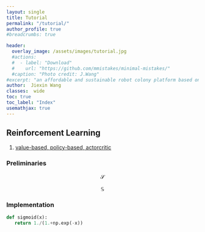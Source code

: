 ```yaml
---
layout: single
title: Tutorial
permalink: "/tutorial/"
author_profile: true
#breadcrumbs: true

header:
  overlay_image: /assets/images/tutorial.jpg
  #actions:
  #  - label: "Download"
  #    url: "https://github.com/mmistakes/minimal-mistakes/"
  #caption: "Photo credit: J.Wang"
#excerpt: "an affordable and sustainable robot colony platform based on Android"
author:  Jiexin Wang
classes:  wide
toc: true
toc_label: "Index"
usemathjax: true
---
```


## Reinforcement Learning

1. [value-based, policy-based, actorcritic](/tutorial_old/)

### Preliminaries

$$\mathcal{S}$$

$$\mathbb{S}$$


### Implementation

```python
def sigmoid(x):
   return 1./(1.+np.exp(-x))

```
